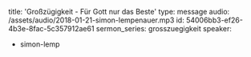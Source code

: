 title: 'Großzügigkeit - Für Gott nur das Beste'
type: message
audio: /assets/audio/2018-01-21-simon-lempenauer.mp3
id: 54006bb3-ef26-4b3e-8fac-5c357912ae61
sermon_series: grosszuegigkeit
speaker:
  - simon-lemp
